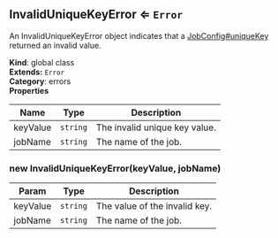 <a name="InvalidUniqueKeyError"></a>

## InvalidUniqueKeyError ⇐ <code>Error</code>
An InvalidUniqueKeyError object indicates that a [JobConfig#uniqueKey](JobConfig.md#JobConfig+uniqueKey) returned an invalid value.

**Kind**: global class  
**Extends:** <code>Error</code>  
**Category**: errors  
**Properties**

| Name | Type | Description |
| --- | --- | --- |
| keyValue | <code>string</code> | The invalid unique key value. |
| jobName | <code>string</code> | The name of the job. |

<a name="new_InvalidUniqueKeyError_new"></a>

### new InvalidUniqueKeyError(keyValue, jobName)

| Param | Type | Description |
| --- | --- | --- |
| keyValue | <code>string</code> | The value of the invalid key. |
| jobName | <code>string</code> | The name of the job. |

